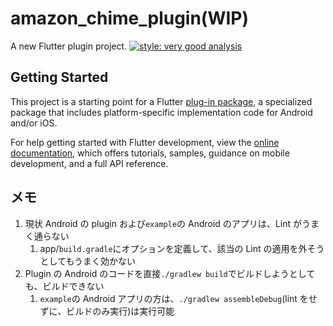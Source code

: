 # amazon_chime_plugin(WIP)

A new Flutter plugin project.
[![style: very good analysis](https://img.shields.io/badge/style-very_good_analysis-B22C89.svg)](https://pub.dev/packages/very_good_analysis)

## Getting Started

This project is a starting point for a Flutter
[plug-in package](https://flutter.dev/developing-packages/),
a specialized package that includes platform-specific implementation code for
Android and/or iOS.

For help getting started with Flutter development, view the
[online documentation](https://flutter.dev/docs), which offers tutorials,
samples, guidance on mobile development, and a full API reference.

## メモ

1. 現状 Android の plugin および`example`の Android のアプリは、Lint がうまく通らない
   1. app/`build.gradle`にオプションを定義して、該当の Lint の適用を外そうとしてもうまく効かない
2. Plugin の Android のコードを直接`./gradlew build`でビルドしようとしても、ビルドできない
   1. `example`の Android アプリの方は、`./gradlew assembleDebug`(lint をせずに、ビルドのみ実行)は実行可能
